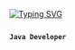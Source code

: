 <a href="https://git.io/typing-svg" style="display: inline-block; margin-bottom: 12px;">
  <img src="https://readme-typing-svg.herokuapp.com?font=Roboto&weight=600&size=30&duration=4000&pause=1000&color=FFFFFF&background=FF00BE00&vCenter=true&width=475&lines=%E2%9B%84%EF%B8%8F+Adrian+Tegza" alt="Typing SVG" />
</a>

**`Java Developer`**
#
